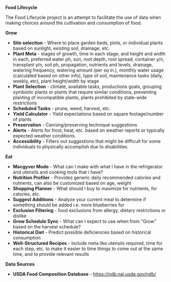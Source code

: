 **Food Lifecycle**

The Food Lifecycle project is an attempt to facilitate the use of data when making choices around the cultivation and consumption of food.

**Grow**
- **Site selection** - Where to place garden beds, plots, or individual plants based on sunlight, existing soil, drainage, etc.
- **Plant Meta** - stages of growth, time in each stage, and height and width in each, preferred water ph, sun, root depth, root spread, container y/n, transplant y/n, soil ph, propagation, nutrients and levels, drainage, watering frequency, watering amount (per sq in.), monthly water usage (calculated based on other info), type of soil, maintenance tasks (daily, weekly, etc), plant height/width by stage
- **Plant Selection** - climate, available tasks, productions goals, grouping symbiotic plants or plants that require similar conditions, preventing planting of incompatible plants, plants prohibited by state-wide restrictions
- **Scheduled Tasks** - prune, weed, harvest, etc.
- **Yield Calculator** - Yield expectations based on square footage/number of plants
- **Preservation** - Canning/preserving technique suggestions
- **Alerts** - Alerts for frost, heat, etc. based on weather reports or typically expected weather conditions.
- **Accessibility** - Filters out suggestions that might be difficult for some individuals to physically accomplish due to disabilities.


**Eat**
- **Macgyver Mode** - What can I make with what I have in the refrigerator and utensils and cooking tools that i have?
- **Nutrition Profiler** - Provides generic daily recommended calories and nutrients, can also be customized based on age, weight
- **Shopping Planner** - What should I buy to maximize for nutrients, for calories, etc.
- **Suggest Additions** - Analyze your current meal to determine if something should be added i.e. more blueberries for
-  **Exclusion Filtering** - food exclusions from allergy, dietary restrictions or dislike
- **Grow Schedule Sync** - What can I expect to use when from "Grow" based on the harvest schedule?
- **Historical Diet** - Predict possible deficiencies based on historical consumption
- **Well-Structured Recipes** - include meta like utensils required, time for each step, etc. to make it easier to time things to come out at the same time, and to provide relevant results

**Data Sources**
- **USDA Food Composition Database** - https://ndb.nal.usda.gov/ndb/
